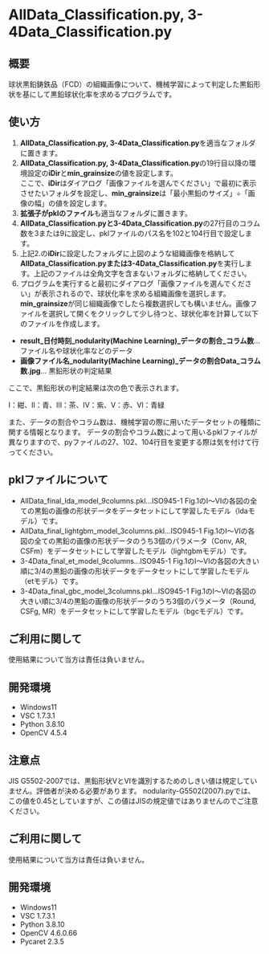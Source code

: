 # AllData_Classification.py, 3-4Data_Classification.py

## 概要

球状黒鉛鋳鉄品（FCD）の組織画像について、機械学習によって判定した黒鉛形状を基にして黒鉛球状化率を求めるプログラムです。

## 使い方

1. **AllData_Classification.py, 3-4Data_Classification.py**を適当なフォルダに置きます。
2. **AllData_Classification.py, 3-4Data_Classification.py**の19行目以降の環境設定の**iDir**と**min_grainsize**の値を設定します。<br>
ここで、**iDir**はダイアログ「画像ファイルを選んでください」で最初に表示させたいフォルダを設定し、**min_grainsize**は「最小黒鉛のサイズ」÷「画像の幅」の値を設定します。
3. **拡張子がpklのファイル**も適当なフォルダに置きます。
4. **AllData_Classification.pyと3-4Data_Classification.py**の27行目のコラム数を3または9に設定し、pklファイルのパス名を102と104行目で設定します。
5. 上記2.の**iDir**に設定したフォルダに上図のような組織画像を格納して**AllData_Classification.pyまたは3-4Data_Classification.py**を実行します。上記のファイルは全角文字を含まないフォルダに格納してください。
6. プログラムを実行すると最初にダイアログ「画像ファイルを選んでください」が表示されるので、球状化率を求める組織画像を選択します。**min_grainsize**が同じ組織画像でしたら複数選択しても構いません。画像ファイルを選択して開くをクリックして少し待つと、球状化率を計算して以下のファイルを作成します。

- **result_日付時刻_nodularity(Machine Learning)_データの割合_コラム数**...ファイル名や球状化率などのデータ
- **画像ファイル名_nodularity(Machine Learning)_データの割合Data_コラム数.jpg**... 黒鉛形状の判定結果

ここで、黒鉛形状の判定結果は次の色で表示されます。

Ⅰ：紺、Ⅱ：青、Ⅲ：茶、Ⅳ：紫、Ⅴ：赤、Ⅵ：青緑

また、データの割合やコラム数は、機械学習の際に用いたデータセットの種類に関する情報となります。
データの割合やコラム数によって用いるpklファイルが異なりますので、pyファイルの27、102、104行目を変更する際は気を付けて行ってください。

## pklファイルについて

- AllData_final_lda_model_9columns.pkl...ISO945-1 Fig.1のⅠ～Ⅵの各図の全ての黒鉛の画像の形状データをデータセットにして学習したモデル（ldaモデル）です。
- AllData_final_lightgbm_model_3columns.pkl...ISO945-1 Fig.1のⅠ～Ⅵの各図の全ての黒鉛の画像の形状データのうち3個のパラメータ（Conv, AR, CSFm）をデータセットにして学習したモデル（lightgbmモデル）です。
- 3-4Data_final_et_model_9columns...ISO945-1 Fig.1のⅠ～Ⅵの各図の大きい順に3/4の黒鉛の画像の形状データをデータセットにして学習したモデル（etモデル）です。
- 3-4Data_final_gbc_model_3columns.pkl...ISO945-1 Fig.1のⅠ～Ⅵの各図の大きい順に3/4の黒鉛の画像の形状データのうち3個のパラメータ（Round, CSFg, MR）をデータセットにして学習したモデル（bgcモデル）です。

## ご利用に関して

使用結果について当方は責任は負いません。

## 開発環境
- Windows11
- VSC 1.7.3.1
- Python 3.8.10
- OpenCV 4.5.4




## 注意点
JIS G5502-2007では、黒鉛形状ⅤとⅥを識別するためのしきい値は規定していません。評価者が決める必要があります。
nodularity-G5502(2007).pyでは、この値を0.45としていますが、この値はJISの規定値ではありませんのでご注意ください。

## ご利用に関して

使用結果について当方は責任は負いません。

## 開発環境
- Windows11
- VSC 1.7.3.1
- Python 3.8.10
- OpenCV 4.6.0.66
- Pycaret 2.3.5
